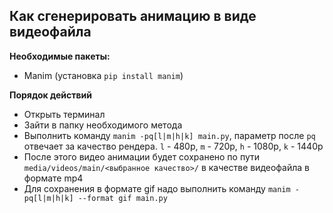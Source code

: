 ## Как сгенерировать анимацию в виде видеофайла

**Необходимые пакеты:**
- Manim (установка `pip install manim`)

**Порядок действий**
- Открыть терминал
- Зайти в папку необходимого метода
- Выполнить команду `manim -pq[l|m|h|k] main.py`, параметр после `pq` отвечает за качество рендера. `l` - 480p, `m` - 720p, `h` - 1080p, `k` - 1440p
- После этого видео анимации будет сохранено по пути `media/videos/main/<выбранное качество>/` в качестве видеофайла в формате mp4
- Для сохранения в формате gif надо выполнить команду `manim -pq[l|m|h|k] --format gif main.py`
